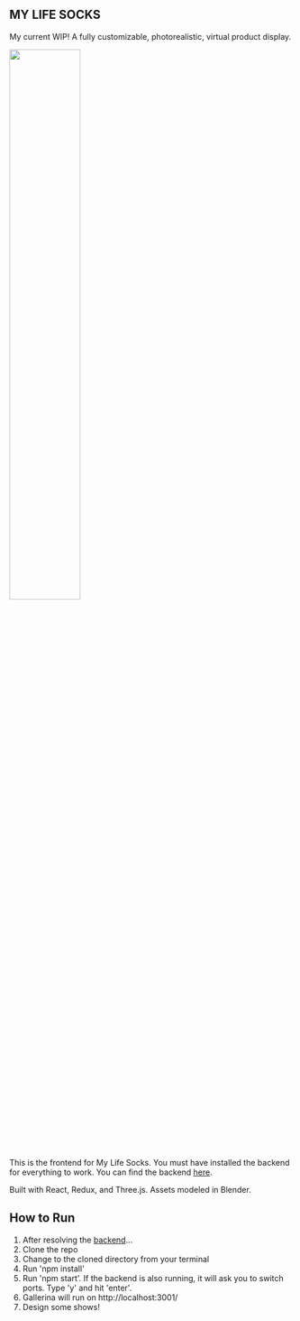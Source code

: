 ## MY LIFE SOCKS

My current WIP! A fully customizable, photorealistic, virtual product display.

<img src="http://res.cloudinary.com/dwnehv6tb/image/upload/v1517279534/Screen_Shot_2018-01-29_at_9.31.37_PM_lzhsyy.png" width="50%"/>

This is the frontend for My Life Socks. You must have installed the backend for everything to work. You can find the backend <a href="https://github.com/colesayer/sock_dev_backend">here</a>.

Built with React, Redux, and Three.js. Assets modeled in Blender.

## How to Run

1.  After resolving the <a href="https://github.com/colesayer/sock_dev_backend">backend</a>...
2.  Clone the repo
3.  Change to the cloned directory from your terminal
4.  Run 'npm install'
5.  Run 'npm start'.  If the backend is also running, it will ask you to switch ports. Type 'y' and hit 'enter'.
6.  Gallerina will run on http://localhost:3001/
7. Design some shows!
